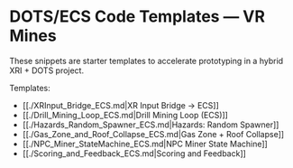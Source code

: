 # DOTS/ECS Code Templates — VR Mines

These snippets are starter templates to accelerate prototyping in a hybrid XRI + DOTS project.

Templates:
- [[./XRInput_Bridge_ECS.md|XR Input Bridge → ECS]]
- [[./Drill_Mining_Loop_ECS.md|Drill Mining Loop (ECS)]]
- [[./Hazards_Random_Spawner_ECS.md|Hazards: Random Spawner]]
- [[./Gas_Zone_and_Roof_Collapse_ECS.md|Gas Zone + Roof Collapse]]
- [[./NPC_Miner_StateMachine_ECS.md|NPC Miner State Machine]]
- [[./Scoring_and_Feedback_ECS.md|Scoring and Feedback]]
